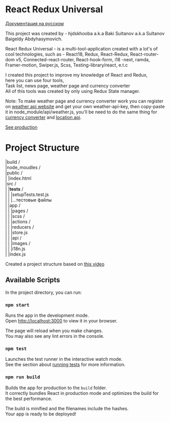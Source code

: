 # React Redux Universal

[Документация на русском](https://github.com/hjdskhooba/react-redux-universal/blob/main/RussianDoc.md)

This project was created by - hjdskhooba a.k.a Baki Sultanov a.k.a Sultanov Baigeldy Abdyhasymovich.

React Redux Universal - is a multi-tool-application created with a lot's of cool technologies, such as - React18, Redux, React-Redux, React-router-dom v5, Connected-react-router, React-hook-form, i18 -next, ramda, Framer-motion, Swiper.js, Scss, Testing-library/react, e.t.c

I created this project to improve
my knowledge of React and Redux,\
here you can use four tools,\
Task list, news page, weather page and currency converter\
All of this tools was created by only using Redux State manager.

Note: To make weather page and currency converter work you can register on [weather api website](https://www.weatherapi.com/) and get your own weather-api-key, then copy-paste it in node_module/api/weather.js, you'll be need to do the same thing for [currency converter](https://apilayer.com/) and [location api](https://www.geoapify.com/).

[See production](https://vercel.com)

# Project Structure

|build /\
|node_moudles /\
|public /\
|  |index.html \
|src /\
|  |__tests__ /\
|  |  |setupTests.test.js \
|  |  |...тестовые файлы \
|  |app /\
|  |  |pages /\
|  |  |scss /\
|  |  |actions /\
|  |  |reducers /\
|  |  |store.js\
|  |  |api /\
|  |  |images /\
|  |  |i18n.js \
|  |index.js


Created a project structure based on [this video](https://www.youtube.com/watch?v=TP4RK1OnD_0&list=PLi5fDCkhuN9HzO73bzs_Z917hNtEbE9Vs&index=2)

## Available Scripts

In the project directory, you can run:

### `npm start`

Runs the app in the development mode.\
Open [http://localhost:3000](http://localhost:3000) to view it in your browser.

The page will reload when you make changes.\
You may also see any lint errors in the console.

### `npm test`

Launches the test runner in the interactive watch mode.\
See the section about [running tests](https://facebook.github.io/create-react-app/docs/running-tests) for more information.

### `npm run build`

Builds the app for production to the `build` folder.\
It correctly bundles React in production mode and optimizes the build for the best performance.

The build is minified and the filenames include the hashes.\
Your app is ready to be deployed!

